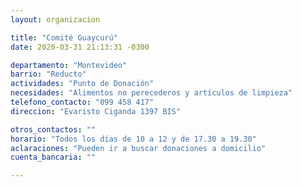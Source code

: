 ```yaml
---
layout: organizacion

title: "Comité Guaycurú"
date: 2020-03-31 21:13:31 -0300

departamento: "Montevideo"
barrio: "Reducto"
actividades: "Punto de Donación"
necesidades: "Alimentos no perecederos y artículos de limpieza"
telefono_contacto: "099 458 417"
direccion: "Evaristo Ciganda 1397 BIS"

otros_contactos: ""
horario: "Todos los días de 10 a 12 y de 17.30 a 19.30"
aclaraciones: "Pueden ir a buscar donaciones a domicilio"
cuenta_bancaria: ""

---
```

